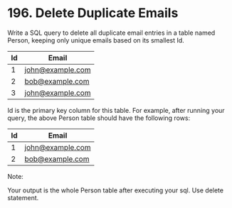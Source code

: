 # 196. Delete Duplicate Emails

Write a SQL query to delete all duplicate email entries in a table named Person, keeping only unique emails based on its smallest Id.

| Id | Email            |
|---|---|
| 1  | john@example.com |
| 2  | bob@example.com  |
| 3  | john@example.com |

Id is the primary key column for this table.
For example, after running your query, the above Person table should have the following rows:

| Id | Email            |
|---|---|
| 1  | john@example.com |
| 2  | bob@example.com  |

Note:

Your output is the whole Person table after executing your sql. Use delete statement.
